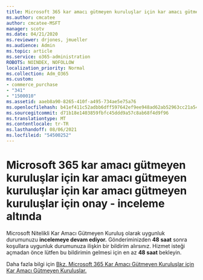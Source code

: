 ```yaml
---
title: Microsoft 365 kar amacı gütmeyen kuruluşlar için kar amacı gütmeyen kuruluşlar için kar amacı gütmeyen kuruluşlar için onay - inceleme altında
ms.author: cmcatee
author: cmcatee-MSFT
manager: scotv
ms.date: 04/21/2020
ms.reviewer: drjones, jmueller
ms.audience: Admin
ms.topic: article
ms.service: o365-administration
ROBOTS: NOINDEX, NOFOLLOW
localization_priority: Normal
ms.collection: Adm_O365
ms.custom:
- commerce_purchase
- "341"
- "1500010"
ms.assetid: aaeb8a90-8265-410f-a495-734ae5e75a76
ms.openlocfilehash: b41ef411c52adbb6dff597642ef9ee948ad62ab52963cc21a542aadfc2e2acbe
ms.sourcegitcommit: d71b18e1403859fbfc45ddd9a57c8ab68f4d9f96
ms.translationtype: MT
ms.contentlocale: tr-TR
ms.lasthandoff: 08/06/2021
ms.locfileid: "54500252"
---
```

# <a name="microsoft-365-for-nonprofits---under-review"></a>Microsoft 365 kar amacı gütmeyen kuruluşlar için kar amacı gütmeyen kuruluşlar için kar amacı gütmeyen kuruluşlar için onay - inceleme altında

Microsoft Nitelikli Kar Amacı Gütmeyen Kuruluş olarak uygunluk durumunuzu **incelemeye devam ediyor.** Gönderiminizden **48 saat** sonra koşullara uygunluk durumunuza ilişkin bir bildirim alırsınız. Hizmet isteği açmadan önce lütfen bu bildirimin gelmesi için en az **48 saat** bekleyin. 

Daha fazla bilgi için [Bkz. Microsoft 365 Kar Amacı Gütmeyen Kuruluşlar için Kar Amacı Gütmeyen Kuruluşlar.](https://www.microsoft.com/nonprofits/microsoft-365) 
